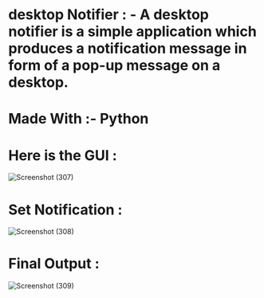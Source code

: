 # desktop Notifier : - A desktop notifier is a simple application which produces a notification message in form of a pop-up message on a desktop.


# Made With :- Python


# Here is the GUI :
![Screenshot (307)](https://user-images.githubusercontent.com/101428649/210061166-5ecb1728-83f6-4c50-a296-a155dfda3ad7.png)


# Set Notification :
![Screenshot (308)](https://user-images.githubusercontent.com/101428649/210061221-2adfb4ce-502b-4712-9335-8a6ef477f2e2.png)


# Final Output :
![Screenshot (309)](https://user-images.githubusercontent.com/101428649/210061280-26770a40-9ef1-4ab6-a38c-a2f755419b21.png)

